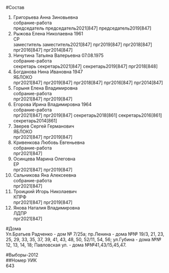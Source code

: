 #Состав  
1. Григорьева Анна Зиновьевна  
    собрание-работа  
    председатель председатель2021[847] председатель2019[847]  
2. Рыжова Елена Николаевна 1961  
    СР  
    заместитель заместитель2021[847] прг2019[847] прг2018[847] прг2016[847] прг2014[847]  
3. Ничутина Татьяна Валерьевна 07.08.1975  
    собрание-работа  
    секретарь секретарь2021[847] секретарь2019[847] прг2018[848]  
4. Богданова Нина Ивановна 1947  
    ЯБЛОКО  
    прг2021[847] прг2019[847] прг2018[847] прг2016[847] прг2014[847]  
5. Горыня Елена Владимировна  
    собрание-работа  
    прг2021[847] прг2019[847]  
6. Егорова Ирина Владимировна 1964  
    собрание-работа  
    прг2021[847] прг2019[847] секретарь2018[861] секретарь2016[861] секретарь2014[861]  
7. Зверев Сергей Германович  
    ЯБЛОКО  
    прг2021[847] прг2019[847]  
8. Кривенкова Любовь Евгеньевна  
    собрание-работа  
    прг2021[847]  
9. Осинцева Марина Олеговна  
    ЕР  
    прг2021[847] прг2019[847]  
10. Сальникова Яна Алексеевна  
    собрание-работа  
    прг2021[847]  
11. Троицкий Игорь Николаевич  
    КПРФ  
    прг2021[847] прг2019[847]  
12. Янова Наталия Владимировна  
    ЛДПР  
    прг2021[847]  

#Дома  
Ул.Братьев Радченко - дом № 7/25а; пр.Ленина - дома №№ 19/3, 21, 23, 25, 29, 33, 35, 37, 39, 41, 43, 48, 50, 52/11, 54, 56; ул.Губина - дома №№ 12, 13, 14, 18; Павловская ул. - дома №№41,43/15,45,47.  
  
#Выборы-2012  
##Номер УИК  
643  
